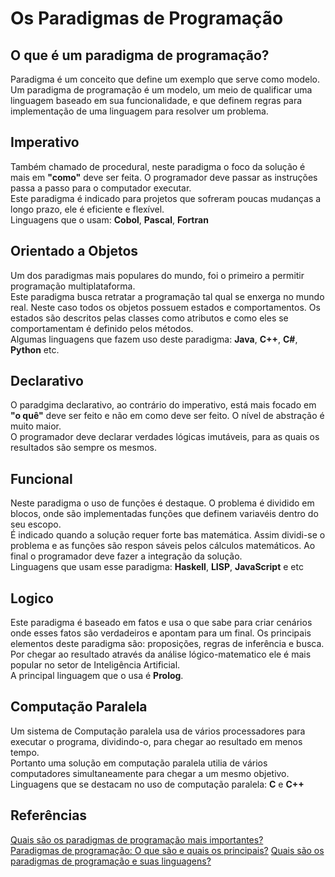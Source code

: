 # Os Paradigmas de Programação

## O que é um paradigma de programação?
Paradigma é um conceito que define um exemplo que serve como modelo. Um paradigma de programação é um modelo, um meio de qualificar uma linguagem baseado em sua funcionalidade, e que definem regras para implementação de uma linguagem para resolver um problema.

## Imperativo
Também chamado de procedural, neste paradigma o foco da solução é mais em **"como"** deve ser feita. O programador deve passar as instruções passa a passo para o computador executar.
<br>
Este paradigma é indicado para projetos que sofreram poucas mudanças a longo prazo, ele é eficiente e flexível.
<br>
Linguagens que o usam: **Cobol**, **Pascal**, **Fortran**

## Orientado a Objetos
Um dos paradigmas mais populares do mundo, foi o primeiro a permitir programação multiplataforma.
<br>
Este paradigma busca retratar a programação tal qual se enxerga no mundo real. Neste caso todos os objetos possuem estados e comportamentos. Os estados são descritos pelas classes como atributos e como eles se comportamentam é definido pelos métodos.
<br>
Algumas linguagens que fazem uso deste paradigma: **Java**, **C++**, **C#**, **Python** etc.

## Declarativo
O paradgima declarativo, ao contrário do imperativo, está mais focado em **"o quê"** deve ser feito e não em como deve ser feito. O nível de abstração é muito maior.
<br>
O programador deve declarar verdades lógicas imutáveis, para as quais os resultados são sempre os mesmos.

## Funcional
Neste paradigma o uso de funções é destaque. O problema é dividido em blocos, onde são implementadas funções que definem variavéis dentro do seu escopo.
<br>
É indicado quando a solução requer forte bas matemática. Assim dividi-se o problema e as funções são respon sáveis pelos cálculos matemáticos. Ao final o programador deve fazer a integração da solução.
<br>
Linguagens que usam esse paradigma: **Haskell**, **LISP**, **JavaScript** e etc

## Logico
Este paradigma é baseado em fatos e usa o que sabe para criar cenários onde esses fatos são verdadeiros e apontam para um final. Os principais elementos deste paradigma são: proposições, regras de inferência e busca.
<br>
Por chegar ao resultado através da análise lógico-matematico ele é mais popular no setor de Inteligência Artificial.
<br>
A principal linguagem que o usa é **Prolog**.

## Computação Paralela
Um sistema de Computação paralela usa de vários processadores para executar o programa, dividindo-o, para chegar ao resultado em menos tempo.
<br>
Portanto uma solução em computação paralela utilia de vários computadores simultaneamente para chegar a um mesmo objetivo.
<br>
Linguagens que se destacam no uso de computação paralela: **C** e **C++**

## Referências
[Quais são os paradigmas de programação mais importantes?](https://blog.geekhunter.com.br/quais-sao-os-paradigmas-de-programacao/)
<br>
[Paradigmas de programação: O que são e quais os principais?](https://blog.betrybe.com/tecnologia/paradigmas-de-programacao/)
[Quais são os paradigmas de programação e suas linguagens?](https://kenzie.com.br/blog/paradigmas-de-programacao/)